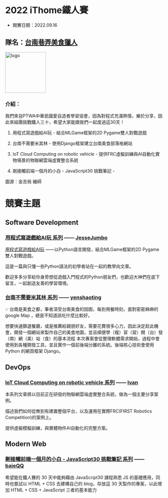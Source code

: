 # 2022 iThome鐵人賽

- 開賽日期：2022.09.16

## 隊名：[台南巷弄美食獵人](https://ithelp.ithome.com.tw/2022ironman/signup/team/256)

<img src="https://raw.githubusercontent.com/Jesse-Jumbo/MLGameTemplate/main/Iron_article_2022/image/iconv2.png" alt="logo" width="130"/> 

### 介紹：

我們來自PTWA中華民國愛自造者學習協會，因為對程式充滿熱情，樂於分享，因此來組團挑戰鐵人三十，希望大家能跟我們一起度過這30天！

1. 用程式寫遊戲給AI玩 - 結合MLGame框架的2D Pygame雙人對戰遊戲

2. 台南不需要米其林 - 使用Django框架建立台南美食部落格網站

3. IoT Cloud Computing on robotic vehicle - 提供FRC虛擬訓練與AI自動化實物場景的物聯網雲端虛實整合系統

4. 剛接觸前端一個月的小白 - JavaScript30 挑戰筆記 -

圖源：金吉局 繪師

# 競賽主題
##  Software Development
### [用程式寫遊戲給AI玩 系列](https://ithelp.ithome.com.tw/users/20151585/ironman/5325) —— [JesseJumbo](https://ithelp.ithome.com.tw/users/20151585)
[用程式寫遊戲給AI玩](https://github.com/Jesse-Jumbo/MLGameTemplate/tree/main) ——以Python語言開發，結合MLGame框架的2D Pygame雙人對戰遊戲。

這是一篇與只懂一些Python語法的初學者站在一起的教學向文章。

歡迎多多分享給你身旁想從遊戲入門程式的Python朋友們，也歡迎大神們在底下留言，一起創造友善的學習環境。

### [台南不需要米其林 系列](https://ithelp.ithome.com.tw/users/20152178/ironman/5584) —— [yenshaoting](https://ithelp.ithome.com.tw/users/20152178)
💡 台南是美食之都，筆者深受台南美食的囹圄，每到用餐時刻，面對密密麻麻的google Map ，總是不知道該吃什麼比較好。

想要快速篩選餐廳，或是推薦給親朋好友，需要花費很多心力，因此決定趁此機會，開發一個網站來製作自己的美食地圖，並且順便學（複）習（習）開（台）發（南）網（美）站（食）的基本流程
本次專案會從整理軟體需求開始，過程中會使用到各種開發工具，並且實作一個前後端分離的系統。後端核心技術會使用Python 的網頁框架 Django。


##  DevOps
### [IoT Cloud Computing on robotic vehicle 系列](https://ithelp.ithome.com.tw/users/20005722/ironman/5324) —— [Ivan](https://ithelp.ithome.com.tw/users/20005722)
本系列文章將以目前正在研發的物聯網雲端虛實整合系統，做為一個主要分享案例。

描述我們如何從無到有建置整個平台，以及運用在實際FRC(FIRST Robotics Competition)的案例上。

提供虛擬模擬訓練，與實體物件AI自動化的完整方案。

##  Modern Web
### [剛接觸前端一個月的小白 - JavaScript30 挑戰筆記 系列](https://ithelp.ithome.com.tw/users/20151586/ironman/5623) —— [baieQQ](https://ithelp.ithome.com.tw/users/20151586)
希望能在鐵人賽的 30 天中能夠藉由 JavaScript30 課程熟悉 JS 的基礎應用，同時也嘗試以 HTML + CSS 去建構自己的 blog，存放這 30 天製作的專案，以此增加 HTML + CSS + JavaScript 三者的基本能力
